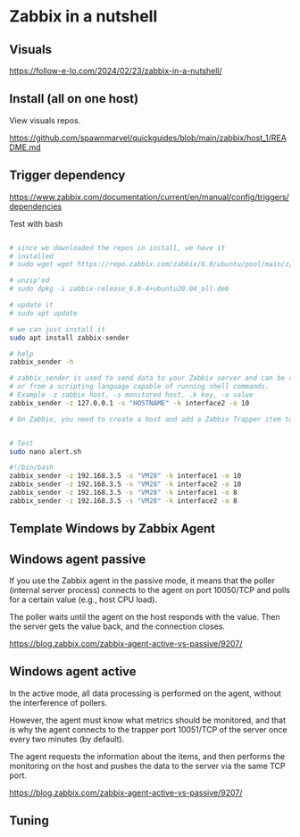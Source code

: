 # Zabbix in a nutshell

## Visuals

https://follow-e-lo.com/2024/02/23/zabbix-in-a-nutshell/

## Install (all on one host)

View visuals repos.

https://github.com/spawnmarvel/quickguides/blob/main/zabbix/host_1/README.md


## Trigger dependency


https://www.zabbix.com/documentation/current/en/manual/config/triggers/dependencies

Test with bash

```bash

# since we downloaded the repos in install, we have it
# installed
# sudo wget wget https://repo.zabbix.com/zabbix/6.0/ubuntu/pool/main/z/zabbix-release/zabbix-release_6.0-4+ubuntu20.04_all.deb

# unzip'ed
# sudo dpkg -i zabbix-release_6.0-4+ubuntu20.04_all.deb

# update it
# sudo apt update

# we can just install it
sudo apt install zabbix-sender

# help
zabbix_sender -h

# zabbix_sender is used to send data to your Zabbix server and can be called from either the command line 
# or from a scripting language capable of running shell commands.
# Example -z zabbix host, -s monitored host, .k key, -o value
zabbix_sender -z 127.0.0.1 -s "HOSTNAME" -k interface2 -o 10

# On Zabbix, you need to create a host and add a Zabbix Trapper item to receive and process the zabbix_sender message.


# Test
sudo nano alert.sh

#!/bin/bash
zabbix_sender -z 192.168.3.5 -s "VM28" -k interface1 -o 10
zabbix_sender -z 192.168.3.5 -s "VM28" -k interface2 -o 10
zabbix_sender -z 192.168.3.5 -s "VM28" -k interface1 -o 8
zabbix_sender -z 192.168.3.5 -s "VM28" -k interface2 -o 8
```

## Template Windows by Zabbix Agent

## Windows agent passive

If you use the Zabbix agent in the passive mode, it means that the poller (internal server process) connects to the agent on port 10050/TCP and polls for a certain value (e.g., host CPU load). 

The poller waits until the agent on the host responds with the value. Then the server gets the value back, and the connection closes.

https://blog.zabbix.com/zabbix-agent-active-vs-passive/9207/

## Windows agent active

In the active mode, all data processing is performed on the agent, without the interference of pollers. 

However, the agent must know what metrics should be monitored, and that is why the agent connects to the trapper port 10051/TCP of the server once every two minutes (by default). 

The agent requests the information about the items, and then performs the monitoring on the host and pushes the data to the server via the same TCP port.

https://blog.zabbix.com/zabbix-agent-active-vs-passive/9207/

## Tuning